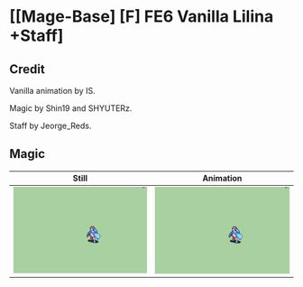 # [\[Mage-Base\] \[F\] FE6 Vanilla Lilina +Staff]

## Credit

Vanilla animation by IS.

Magic by Shin19 and SHYUTERz.

Staff by Jeorge_Reds.
	
## Magic

| Still | Animation |
| :---: | :-------: |
| ![Magic still](./Magic_000.png) | ![Magic animation](./Magic.gif) |
